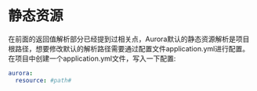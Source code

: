# 静态资源
在前面的返回值解析部分已经提到过相关点，Aurora默认的静态资源解析是项目根路径，想要修改默认的解析路径需要通过配置文件application.yml进行配置。
在项目中创建一个application.yml文件，写入一下配置:
```yaml
aurora:
  resource: #path#
```